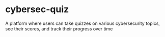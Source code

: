 # cybersec-quiz
A platform where users can take quizzes on various cybersecurity topics, see their scores, and track their progress over time
